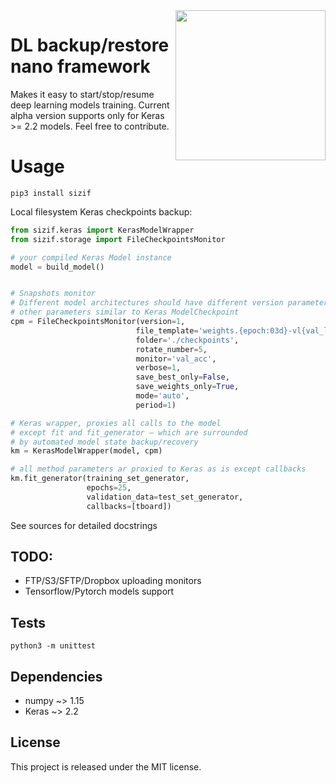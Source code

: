 
<image src="./pic.png" align="right" width=240 />

# DL backup/restore nano framework

Makes it easy to start/stop/resume deep learning models training. Current alpha version supports only for Keras >= 2.2 models. Feel free to contribute.


# Usage

```commandline
pip3 install sizif
```

Local filesystem Keras checkpoints backup: 

```python
from sizif.keras import KerasModelWrapper
from sizif.storage import FileCheckpointsMonitor

# your compiled Keras Model instance
model = build_model()  


# Snapshots monitor
# Different model architectures should have different version parameter
# other parameters similar to Keras ModelCheckpoint
cpm = FileCheckpointsMonitor(version=1,
                            file_template='weights.{epoch:03d}-vl{val_loss:.3f}.hdf5',
                            folder='./checkpoints',
                            rotate_number=5,
                            monitor='val_acc',
                            verbose=1,
                            save_best_only=False,
                            save_weights_only=True,
                            mode='auto',
                            period=1)

# Keras wrapper, proxies all calls to the model
# except fit and fit_generator — which are surrounded 
# by automated model state backup/recovery   
km = KerasModelWrapper(model, cpm)

# all method parameters ar proxied to Keras as is except callbacks
km.fit_generator(training_set_generator,
                 epochs=25,
                 validation_data=test_set_generator,
                 callbacks=[tboard])
``` 

See sources for detailed docstrings

## TODO: 
- FTP/S3/SFTP/Dropbox uploading monitors
- Tensorflow/Pytorch models support

## Tests

```commandline
python3 -m unittest 
```

## Dependencies
- numpy ~> 1.15
- Keras ~> 2.2

## License

This project is released under the MIT license.
